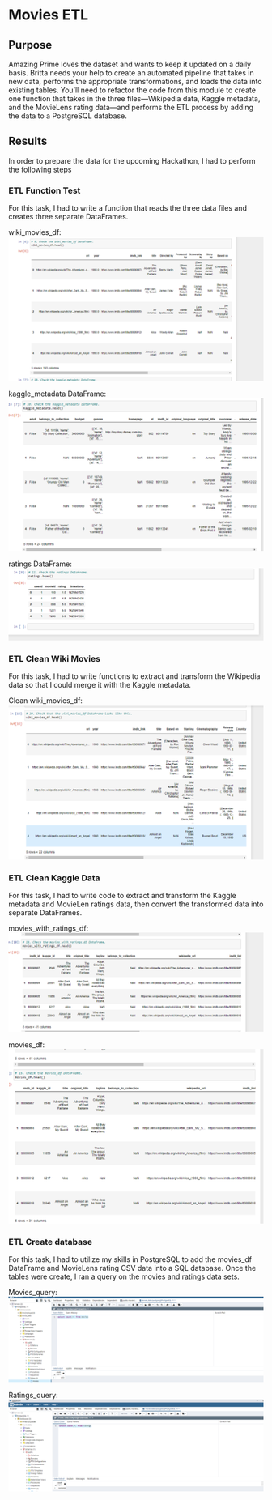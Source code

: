 # Movies ETL

## Purpose
Amazing Prime loves the dataset and wants to keep it updated on a daily basis. Britta needs your help to create an automated pipeline that takes in new data, performs the appropriate transformations, and loads the data into existing tables. You’ll need to refactor the code from this module to create one function that takes in the three files—Wikipedia data, Kaggle metadata, and the MovieLens rating data—and performs the ETL process by adding the data to a PostgreSQL database.

## Results
In order to prepare the data for the upcoming Hackathon, I had to perform the following steps

### ETL Function Test
For this task, I had to write a function that reads the three data files and creates three separate DataFrames.

wiki_movies_df:
![image_name](./Data/wiki_movies_df.png)

kaggle_metadata DataFrame:
![image_name](./Data/kaggle_metadata.png)

ratings DataFrame:
![image_name](./Data/ratings.png)

### ETL Clean Wiki Movies
For this task, I had to write functions to extract and transform the Wikipedia data so that I could merge it with the Kaggle metadata.

Clean wiki_movies_df:
![image_name](./Data/clean_wiki_movies.png)

### ETL Clean Kaggle Data
For this task, I had to write code to extract and transform the Kaggle metadata and MovieLen ratings data, then convert the transformed data into separate DataFrames.

movies_with_ratings_df:
![image_name](./Data/movies_with_ratings_df.png)

movies_df:
![image_name](./Data/movies_df.png)

### ETL Create database
For this task, I had to utilize my skills in PostgreSQL to add the movies_df DataFrame and MovieLens rating CSV data into a SQL database.  Once the tables were create, I ran a query on the movies and ratings data sets.

Movies_query:
![image_name](./Data/movie_query.png)

Ratings_query:
![image_name](./Data/ratings_query.png)
